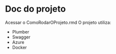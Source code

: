 # Doc do projeto

Acessar o ComoRodarOProjeto.rmd O projeto utiliza:

 - Plumber
 - Swagger
 - Azure
 - Docker